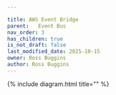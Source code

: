 ```yaml
---

title: AWS Event Bridge
parent:   Event Bus
nav_order: 3
has_children: true
is_not_draft: false
last_modified_date: 2025-10-15
owner: Ross Buggins
author: Ross Buggins
---
```


{% include diagram.html title="" %}
